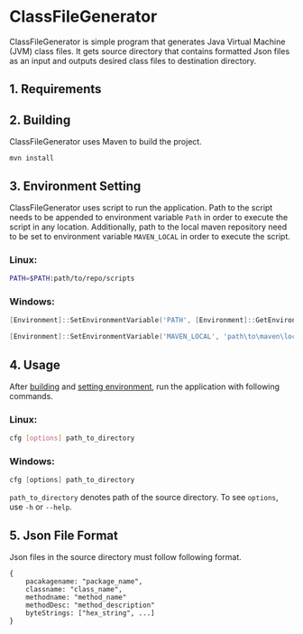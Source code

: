 # ClassFileGenerator
ClassFileGenerator is simple program that generates Java Virtual Machine (JVM) 
class files. It gets source directory that contains formatted Json files as an 
input and outputs desired class files to destination directory.  

## 1. Requirements

## 2. Building
ClassFileGenerator uses Maven to build the project.  
```console
mvn install
```

## 3. Environment Setting
ClassFileGenerator uses script to run the application. Path to the script 
needs to be appended to environment variable <code>Path</code> in order to 
execute the script in any location. Additionally, path to the local maven 
repository need to be set to environment variable <code>MAVEN_LOCAL</code> in
order to execute the script.

### Linux:
```bash
PATH=$PATH:path/to/repo/scripts
```

### Windows:
```powershell
[Environment]::SetEnvironmentVariable('PATH', [Environment]::GetEnvironmentVariable('PATH', 'Machine') + ';path\to\class-file-generator\scripts', 'Machine')

[Environment]::SetEnvironmentVariable('MAVEN_LOCAL', 'path\to\maven\local\repo', 'Machine')
```

## 4. Usage
After [building](#2-building) and 
[setting environment](#3-environment-setting), run the application with 
following commands.

### Linux:
```bash
cfg [options] path_to_directory
```

### Windows:
```powershell
cfg [options] path_to_directory 
```

<code>path_to_directory</code> denotes path of the source directory. To see 
<code>options</code>, use <code>-h</code> or <code>--help</code>.

## 5. Json File Format
Json files in the source directory must follow following format.
```
{
    pacakagename: "package_name",
    classname: "class_name",
    methodname: "method_name"
    methodDesc: "method_description"
    byteStrings: ["hex_string", ...]
}
```


